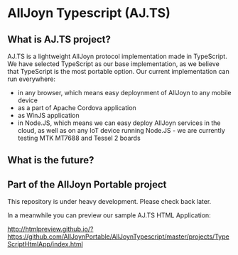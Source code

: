 AllJoyn Typescript (AJ.TS)
==========================

What is AJ.TS project?
----------------------

AJ.TS is a lightweight AllJoyn protocol implementation made in TypeScript. We have selected TypeScript as our base implementation, as we believe that TypeScript is the most portable option. Our current implementation can run everywhere:
* in any browser, which means easy deploynment of AllJoyn to any mobile device
* as a part of Apache Cordova application
* as WinJS application
* in Node.JS, which means we can easy deploy AllJoyn services in the cloud, as well as on any IoT device running Node.JS - we are currently testing MTK MT7688 and Tessel 2 boards

What is the future?
-------------------



Part of the AllJoyn Portable project
-------------------------------------

This repository is under heavy development.  Please check back later.

In a meanwhile you can preview our sample AJ.TS HTML Application:

http://htmlpreview.github.io/?https://github.com/AllJoynPortable/AllJoynTypescript/master/projects/TypeScriptHtmlApp/index.html

